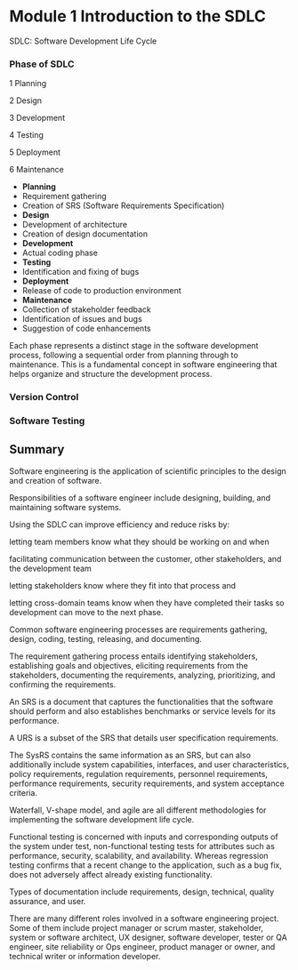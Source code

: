 # Module 1 Introduction to the SDLC

SDLC: Software Development Life Cycle


### Phase of SDLC

1 Planning

2 Design

3 Development

4 Testing

5 Deployment

6 Maintenance


- **Planning**
- Requirement gathering
- Creation of SRS (Software Requirements Specification)
- **Design**
- Development of architecture
- Creation of design documentation
- **Development**
- Actual coding phase
- **Testing**
- Identification and fixing of bugs
- **Deployment**
- Release of code to production environment
- **Maintenance**
- Collection of stakeholder feedback
- Identification of issues and bugs
- Suggestion of code enhancements

Each phase represents a distinct stage in the software development process, following a sequential order from planning through to maintenance. This is a fundamental concept in software engineering that helps organize and structure the development process.



### Version Control

### Software Testing


## Summary

Software engineering is the application of scientific principles to the design and creation of software. 

Responsibilities of a software engineer include designing, building, and maintaining software systems.  

Using the SDLC can improve efficiency and reduce risks by:  

letting team members know what they should be working on and when  

facilitating communication between the customer, other stakeholders, and the development team 

letting stakeholders know where they fit into that process and  

letting cross-domain teams know when they have completed their tasks so development can move to the next phase.   

Common software engineering processes are requirements gathering, design, coding, testing, releasing, and documenting. 

The requirement gathering process entails identifying stakeholders, establishing goals and objectives, eliciting requirements from the stakeholders, documenting the requirements, analyzing, prioritizing, and confirming the requirements. 

An SRS is a document that captures the functionalities that the software should perform and also establishes benchmarks or service levels for its performance. 

A URS is a subset of the SRS that details user specification requirements. 

The SysRS contains the same information as an SRS, but can also additionally include system capabilities, interfaces, and user characteristics, policy requirements, regulation requirements, personnel requirements, performance requirements, security requirements, and system acceptance criteria. 

Waterfall, V-shape model, and agile are all different methodologies for implementing the software development life cycle. 

Functional testing is concerned with inputs and corresponding outputs of the system under test, non-functional testing tests for attributes such as performance, security, scalability, and availability. Whereas regression testing confirms that a recent change to the application, such as a bug fix, does not adversely affect already existing functionality. 

Types of documentation include requirements, design, technical, quality assurance, and user. 

There are many different roles involved in a software engineering project. Some of them include project manager or scrum master, stakeholder, system or software architect, UX designer, software developer, tester or QA engineer, site reliability or Ops engineer, product manager or owner, and technical writer or information developer. 




















